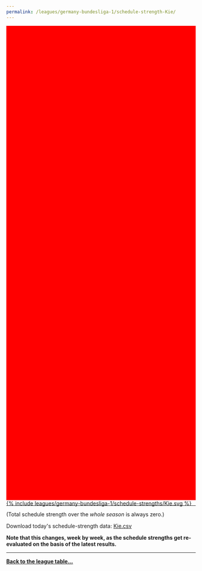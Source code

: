 ```yaml
---
permalink: /leagues/germany-bundesliga-1/schedule-strength-Kie/
---
```


<style>
.svg-wrap {
    background-color:red;
    height:0;
    padding-top:250%; /* 350px/550px */
    position: relative;
}

svg {
    background-color: white;
    height: 100%;
    display:block;
    width: 100%;
    position: absolute;
    top:0;
    left:0;
}
</style>


<div class="svg-wrap">
{% include leagues/germany-bundesliga-1/schedule-strengths/Kie.svg %}
</div>

-----

(Total schedule strength over the *whole season* is always zero.)


Download today's schedule-strength data: [Kie.csv](/assets/leagues/germany-bundesliga-1/2024/schedule-strengths/Kie.csv)

**Note that this changes, week by week, as the schedule strengths get re-evaluated on the
basis of the latest results.**

-----

[**Back to the league table...**](/leagues/germany-bundesliga-1)


